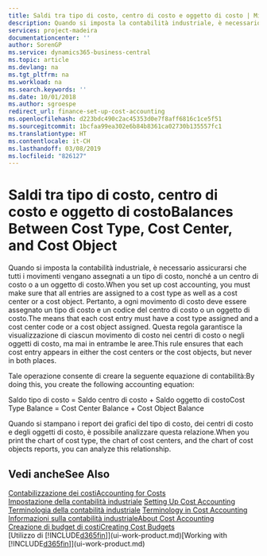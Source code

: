 ```yaml
---
title: Saldi tra tipo di costo, centro di costo e oggetto di costo | Microsoft Docs
description: Quando si imposta la contabilità industriale, è necessario assicurarsi che tutti i movimenti vengano assegnati a un tipo di costo, nonché a un centro di costo o a un oggetto di costo. Pertanto, a ogni movimento di costo deve essere assegnato un tipo di costo e un codice del centro di costo o un oggetto di costo. Questa regola garantisce la visualizzazione di ciascun movimento di costo nei centri di costo o negli oggetti di costo, ma mai in entrambe le aree.
services: project-madeira
documentationcenter: ''
author: SorenGP
ms.service: dynamics365-business-central
ms.topic: article
ms.devlang: na
ms.tgt_pltfrm: na
ms.workload: na
ms.search.keywords: ''
ms.date: 10/01/2018
ms.author: sgroespe
redirect_url: finance-set-up-cost-accounting
ms.openlocfilehash: d223bdc490c2ac45353d0e7f8aff6816c1ce5f51
ms.sourcegitcommit: 1bcfaa99ea302e6b84b8361ca02730b135557fc1
ms.translationtype: HT
ms.contentlocale: it-CH
ms.lasthandoff: 03/08/2019
ms.locfileid: "826127"
---
```

# <a name="balances-between-cost-type-cost-center-and-cost-object"></a><span data-ttu-id="0a4ef-105">Saldi tra tipo di costo, centro di costo e oggetto di costo</span><span class="sxs-lookup"><span data-stu-id="0a4ef-105">Balances Between Cost Type, Cost Center, and Cost Object</span></span>
<span data-ttu-id="0a4ef-106">Quando si imposta la contabilità industriale, è necessario assicurarsi che tutti i movimenti vengano assegnati a un tipo di costo, nonché a un centro di costo o a un oggetto di costo.</span><span class="sxs-lookup"><span data-stu-id="0a4ef-106">When you set up cost accounting, you must make sure that all entries are assigned to a cost type as well as a cost center or a cost object.</span></span> <span data-ttu-id="0a4ef-107">Pertanto, a ogni movimento di costo deve essere assegnato un tipo di costo e un codice del centro di costo o un oggetto di costo.</span><span class="sxs-lookup"><span data-stu-id="0a4ef-107">The means that each cost entry must have a cost type assigned and a cost center code or a cost object assigned.</span></span> <span data-ttu-id="0a4ef-108">Questa regola garantisce la visualizzazione di ciascun movimento di costo nei centri di costo o negli oggetti di costo, ma mai in entrambe le aree.</span><span class="sxs-lookup"><span data-stu-id="0a4ef-108">This rule ensures that each cost entry appears in either the cost centers or the cost objects, but never in both places.</span></span>  

 <span data-ttu-id="0a4ef-109">Tale operazione consente di creare la seguente equazione di contabilità:</span><span class="sxs-lookup"><span data-stu-id="0a4ef-109">By doing this, you create the following accounting equation:</span></span>  

 <span data-ttu-id="0a4ef-110">Saldo tipo di costo = Saldo centro di costo + Saldo oggetto di costo</span><span class="sxs-lookup"><span data-stu-id="0a4ef-110">Cost Type Balance = Cost Center Balance + Cost Object Balance</span></span>  

 <span data-ttu-id="0a4ef-111">Quando si stampano i report dei grafici del tipo di costo, dei centri di costo e degli oggetti di costo, è possibile analizzare questa relazione.</span><span class="sxs-lookup"><span data-stu-id="0a4ef-111">When you print the chart of cost type, the chart of cost centers, and the chart of cost objects reports, you can analyze this relationship.</span></span>  

## <a name="see-also"></a><span data-ttu-id="0a4ef-112">Vedi anche</span><span class="sxs-lookup"><span data-stu-id="0a4ef-112">See Also</span></span>  
[<span data-ttu-id="0a4ef-113">Contabilizzazione dei costi</span><span class="sxs-lookup"><span data-stu-id="0a4ef-113">Accounting for Costs</span></span>](finance-manage-cost-accounting.md)  
 <span data-ttu-id="0a4ef-114">[Impostazione della contabilità industriale](finance-set-up-cost-accounting.md) </span><span class="sxs-lookup"><span data-stu-id="0a4ef-114">[Setting Up Cost Accounting](finance-set-up-cost-accounting.md) </span></span>  
 <span data-ttu-id="0a4ef-115">[Terminologia della contabilità industriale](finance-terminology-in-cost-accounting.md) </span><span class="sxs-lookup"><span data-stu-id="0a4ef-115">[Terminology in Cost Accounting](finance-terminology-in-cost-accounting.md) </span></span>  
 [<span data-ttu-id="0a4ef-116">Informazioni sulla contabilità industriale</span><span class="sxs-lookup"><span data-stu-id="0a4ef-116">About Cost Accounting</span></span>](finance-about-cost-accounting.md)  
 [<span data-ttu-id="0a4ef-117">Creazione di budget di costi</span><span class="sxs-lookup"><span data-stu-id="0a4ef-117">Creating Cost Budgets</span></span>](finance-create-cost-budgets.md)  
 <span data-ttu-id="0a4ef-118">[Utilizzo di [!INCLUDE[d365fin](includes/d365fin_md.md)]](ui-work-product.md)</span><span class="sxs-lookup"><span data-stu-id="0a4ef-118">[Working with [!INCLUDE[d365fin](includes/d365fin_md.md)]](ui-work-product.md)</span></span>
